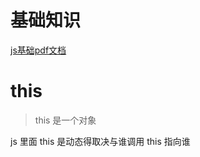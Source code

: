 <!--
 * @Author: 钱巍
 * @Date: 2022-11-25 12:02:44
 * @LastEditTime: 2023-03-07 14:37:22
 * @LastEditors: 钱巍
 * @Description:
 * @FilePath: \learn\docs\page\javascript\index.md
 * 没有理想，何必远方。
-->

# 基础知识

<a href="https://cdn.jsdelivr.net/gh/findwei/learnImages@main/javascript/js基础.pdf" target="_blank">js基础pdf文档</a>

# this

> this 是一个对象

js 里面 this 是动态得取决与谁调用 this 指向谁
